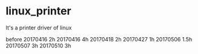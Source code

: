 # linux_printer
It's a printer driver of linux

before 20170416 2h
20170416 4h
20170418 2h
20170427 1h
20170506 1.5h
20170507 3h
20170510 3h
